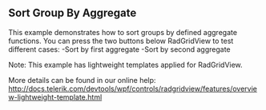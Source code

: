 ## Sort Group By Aggregate
This example demonstrates how to sort groups by defined aggregate functions. 
You can press the two buttons below RadGridView to test different cases:
 -Sort by first aggregate
 -Sort by second aggregate
 
Note: This example has lightweight templates applied for RadGridView.

More details can be found in our online help:
http://docs.telerik.com/devtools/wpf/controls/radgridview/features/overview-lightweight-template.html

[//]: <KeyWords: function, lightweight, templates>